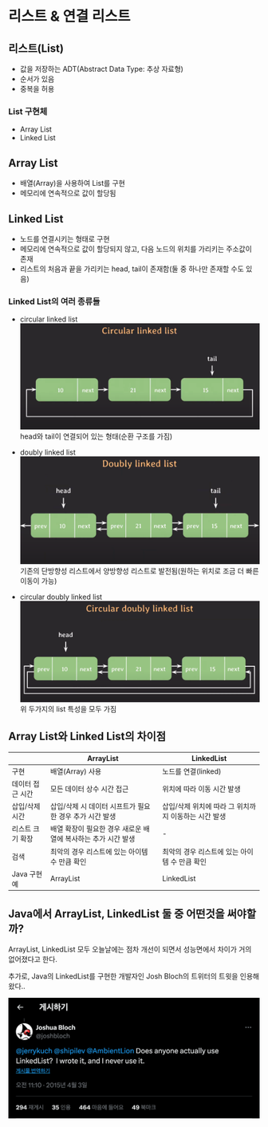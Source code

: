 # 리스트 & 연결 리스트

## 리스트(List)

- 값을 저장하는 ADT(Abstract Data Type: 추상 자료형)
- 순서가 있음
- 중복을 허용

### List 구현체

- Array List
- Linked List

## Array List

- 배열(Array)을 사용하여 List를 구현
- 메모리에 연속적으로 값이 할당됨

## Linked List

- 노드를 연결시키는 형태로 구현
- 메모리에 연속적으로 값이 할당되지 않고, 다음 노드의 위치를 가리키는 주소값이 존재
- 리스트의 처음과 끝을 가리키는 head, tail이 존재함(둘 중 하나만 존재할 수도 있음)

### Linked List의 여러 종류들

- circular linked list
  ![circular-linked-list](/cs/자료구조/img/circular-linked-list.png)
  head와 tail이 연결되어 있는 형태(순환 구조를 가짐)

- doubly linked list
  ![doubly-linked-list](/cs/자료구조/img/doubly-linked-list.png)
  기존의 단방향성 리스트에서 양방향성 리스트로 발전됨(원하는 위치로 조금 더 빠른 이동이 가능)

- circular doubly linked list
  ![circular-doubly-linked-list](/cs/자료구조/img/circular-doubly-linked-list.png)
  위 두가지의 list 특성을 모두 가짐

## Array List와 Linked List의 차이점

|                  | ArrayList                                                     | LinkedList                                           |
| ---------------- | ------------------------------------------------------------- | ---------------------------------------------------- |
| 구현             | 배열(Array) 사용                                              | 노드를 연결(linked)                                  |
| 데이터 접근 시간 | 모든 데이터 상수 시간 접근                                    | 위치에 따라 이동 시간 발생                           |
| 삽입/삭제 시간   | 삽입/삭제 시 데이터 시프트가 필요한 경우 추가 시간 발생       | 삽입/삭제 위치에 따라 그 위치까지 이동하는 시간 발생 |
| 리스트 크기 확장 | 배열 확장이 필요한 경우 새로운 배열에 복사하는 추가 시간 발생 | -                                                    |
| 검색             | 최악의 경우 리스트에 있는 아이템 수 만큼 확인                 | 최악의 경우 리스트에 있는 아이템 수 만큼 확인        |
| Java 구현 예     | ArrayList                                                     | LinkedList                                           |

## Java에서 ArrayList, LinkedList 둘 중 어떤것을 써야할까?

ArrayList, LinkedList 모두 오늘날에는 점차 개선이 되면서 성능면에서 차이가 거의 없어졌다고 한다.

추가로, Java의 LinkedList를 구현한 개발자인 Josh Bloch의 트위터의 트윗을 인용해왔다..

![josh-bloch](/cs/자료구조/img/josh-bloch.png)
